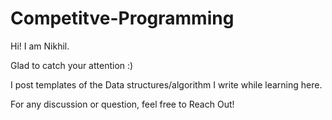 # Competitve-Programming
Hi! I am Nikhil.

Glad to catch your attention :)

I post templates of the Data structures/algorithm I write while learning here.

For any discussion or question, feel free to Reach Out!